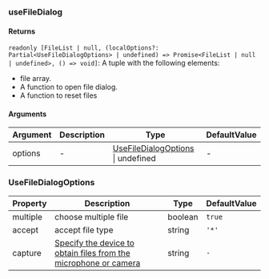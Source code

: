 ### useFileDialog

#### Returns
`readonly [FileList | null, (localOptions?: Partial<UseFileDialogOptions> | undefined) => Promise<FileList | null | undefined>, () => void]`: A tuple with the following elements:
- file array.
- A function to open file dialog.
- A function to reset files

#### Arguments
|Argument|Description|Type|DefaultValue|
|---|---|---|---|
|options|-|[UseFileDialogOptions](#usefiledialogoptions) \| undefined |-|

### UseFileDialogOptions

|Property|Description|Type|DefaultValue|
|---|---|---|---|
|multiple|choose multiple file|boolean |`true`|
|accept|accept file type|string |`'*'`|
|capture|[Specify the device to obtain files from the microphone or camera](https://developer.mozilla.org/en-US/docs/Web/HTML/Attributes/capture)|string |`-`|